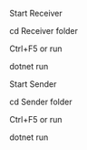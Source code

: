 Start Receiver

cd Receiver folder

Ctrl+F5 or run

dotnet run



Start Sender

cd Sender folder

Ctrl+F5 or run

dotnet run
